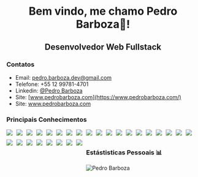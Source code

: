 <h1 align='center'>Bem vindo, me chamo Pedro Barboza👋!</h1>
<h2 align='center'>Desenvolvedor Web Fullstack</h2>

### Contatos
- Email: pedro.barboza.dev@gmail.com
- Telefone: +55 12 99781-4701
- Linkedin: [@Pedro Barboza](https://www.linkedin.com/in/pedro-barboza-webdev/)
- Site: [www.pedrobarboza.com](https://www.pedrobarboza.com/)
- Site: <a href="https://www.pedrobarboza.com/" rel="follow">www.pedrobarboza.com</a>
### Principais Conhecimentos

<div style="display: flex; gap: 10px; flex-wrap: wrap">
  <img src="https://img.shields.io/badge/JavaScript-F7DF1E?style=for-the-badge&logo=javascript&logoColor=black"/>
  <img src="https://img.shields.io/badge/TypeScript-007ACC?style=for-the-badge&logo=typescript&logoColor=white"/>
  <img src="https://img.shields.io/badge/React-20232A?style=for-the-badge&logo=react&logoColor=61DAFB"/>
  <img src="https://img.shields.io/badge/Next-black?style=for-the-badge&logo=next.js&logoColor=white"/>
  <img src="https://img.shields.io/badge/Node.js-339933?style=for-the-badge&logo=nodedotjs&logoColor=white"/>
  <img src="https://img.shields.io/badge/Linux-000000?style=for-the-badge&logo=Linux&logoColor=white"/>
  <img src="https://img.shields.io/badge/Serverless-black?style=for-the-badge&logo=serverless&logoColor=FD5750"/>
  <img src="https://img.shields.io/badge/Amazon_S3-FF9900?style=for-the-badge&logo=amazon-aws&logoColor=white"/>
  <img src="https://img.shields.io/badge/Amazon_EC2-232F3E?style=for-the-badge&logo=amazon-aws&logoColor=white"/>
  <img src="https://img.shields.io/badge/Amazon_Lambda-232F3E?style=for-the-badge&logo=amazon-aws&logoColor=white"/>
  <img src="https://img.shields.io/badge/Amazon%20DynamoDB-4053D6?style=for-the-badge&logo=Amazon%20DynamoDB&logoColor=white"/>
  <img src="https://img.shields.io/badge/Express.js-404D59?style=for-the-badge" />
  <img src="https://img.shields.io/badge/MySQL-3E6E93?style=for-the-badge&logo=mysql&logoColor=61DAFB"/>
  <img src="https://img.shields.io/badge/MongoDB-4EA94B?style=for-the-badge&logo=mongodb&logoColor=white"/>
  <img src="https://img.shields.io/badge/Prisma-5A67D8?style=for-the-badge&logo=prisma&logoColor=white"/>
  <img src="https://img.shields.io/badge/Docker-2CA5E0?style=for-the-badge&logo=docker&logoColor=white"/>
  <img src="https://img.shields.io/badge/%7B%7D%20Type%20ORM-FE0902?style=for-the-badge&logoColor=white"/>
  <img src="https://img.shields.io/badge/-jest-%23C21325?style=for-the-badge&logo=jest&logoColor=white"/>
  <img src="https://img.shields.io/badge/HTML5-E34F26?style=for-the-badge&logo=html5&logoColor=white"/>
  <img src="https://img.shields.io/badge/CSS3-1572B6?style=for-the-badge&logo=css3&logoColor=white"/>
  <img src="https://img.shields.io/badge/Sass-CC6699?style=for-the-badge&logo=sass&logoColor=white"/>
  <img src="https://img.shields.io/badge/Tailwind_CSS-38B2AC?style=for-the-badge&logo=tailwind-css&logoColor=white"/>
  <img src="https://img.shields.io/badge/Vercel-000000?style=for-the-badge&logo=vercel&logoColor=white"/>
  <img src="https://img.shields.io/badge/Insomnia-5849be?style=for-the-badge&logo=Insomnia&logoColor=white"/>
  <img src="https://img.shields.io/badge/Git-F05032?style=for-the-badge&logo=git&logoColor=white"/>
  <img src="https://img.shields.io/badge/npm-CB3837?style=for-the-badge&logo=npm&logoColor=white"/>
  <img src="https://img.shields.io/badge/Yarn-2C8EBB?style=for-the-badge&logo=yarn&logoColor=white"/>
<div/> 

### Estástisticas Pessoais :bar_chart:

<p align='left'>
    <img align="center" src="https://github-readme-stats.vercel.app/api/top-langs/?username=peterbarboza&layout=compact&theme=midnight-purple" alt="Pedro Barboza"/>
</p>

